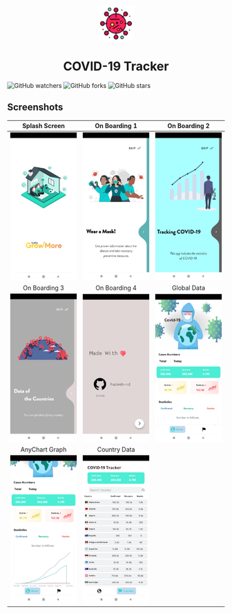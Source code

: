 <p align="center">
    <a>
    <img src="media/covid_icon.png" width="80" height="80"/>
    </a>
    <h1 align="center">COVID-19 Tracker</h1>
</p>

![GitHub watchers](https://img.shields.io/github/watchers/haseeb-xd/Covid19-Tracker?style=social)
![GitHub forks](https://img.shields.io/github/forks/haseeb-xd/Covid19-Tracker?style=social)
![GitHub stars](https://img.shields.io/github/stars/haseeb-xd/Covid19-Tracker?style=social)


##  Screenshots
| Splash Screen | On Boarding 1 |  On Boarding 2 |
|:-:|:-:|:-:|
| ![Fist](media/screenshot_1.jpg?raw=true) | ![3](media/screenshot_2.jpg?raw=true) | ![3](media/screenshot_3.jpg?raw=true) |
| On Boarding 3 | On Boarding 4 |  Global Data |
| ![4](media/screenshot_4.jpg?raw=true) | ![5](media/screenshot_5.jpg?raw=true) | ![6](media/screenshot_6.jpg?raw=true) |
| AnyChart Graph | Country Data |  
| ![7](media/screenshot_7.jpg?raw=true) | ![8](media/screenshot_8.jpg?raw=true) | 

